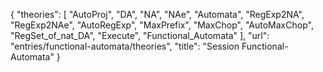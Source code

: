 {
    "theories": [
        "AutoProj",
        "DA",
        "NA",
        "NAe",
        "Automata",
        "RegExp2NA",
        "RegExp2NAe",
        "AutoRegExp",
        "MaxPrefix",
        "MaxChop",
        "AutoMaxChop",
        "RegSet_of_nat_DA",
        "Execute",
        "Functional_Automata"
    ],
    "url": "entries/functional-automata/theories",
    "title": "Session Functional-Automata"
}